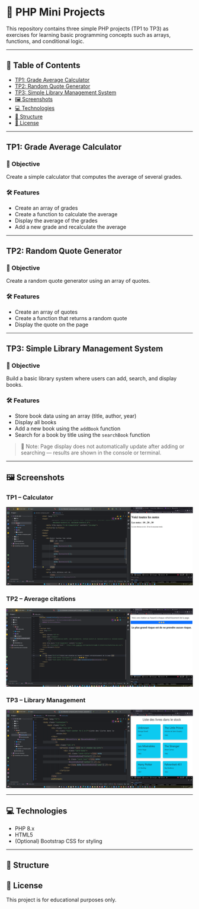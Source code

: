 # 📘 PHP Mini Projects

This repository contains three simple PHP projects (TP1 to TP3) as exercises for learning basic programming concepts such as arrays, functions, and conditional logic.

---

## 📌 Table of Contents

- [TP1: Grade Average Calculator](#tp1-grade-average-calculator)
- [TP2: Random Quote Generator](#tp2-random-quote-generator)
- [TP3: Simple Library Management System](#tp3-simple-library-management-system)
- [🖼️ Screenshots](#️-screenshots)
- [💻 Technologies](#-technologies)
- [📂 Structure](#-structure)
- [📎 License](#-license)

---

## TP1: Grade Average Calculator

### 🎯 Objective
Create a simple calculator that computes the average of several grades.

### 🛠️ Features
- Create an array of grades
- Create a function to calculate the average
- Display the average of the grades
- Add a new grade and recalculate the average

---

## TP2: Random Quote Generator

### 🎯 Objective
Create a random quote generator using an array of quotes.

### 🛠️ Features
- Create an array of quotes
- Create a function that returns a random quote
- Display the quote on the page

---

## TP3: Simple Library Management System

### 🎯 Objective
Build a basic library system where users can add, search, and display books.

### 🛠️ Features
- Store book data using an array (title, author, year)
- Display all books
- Add a new book using the `addBook` function
- Search for a book by title using the `searchBook` function

> 🔸 Note: Page display does not automatically update after adding or searching — results are shown in the console or terminal.

---

## 🖼️ Screenshots

### TP1 – Calculator  
![TP1 Screenshot](files/screenshot-tp1.png)

### TP2 – Average citations  
![TP1 Screenshot](files/screenshot-tp2.png)

### TP3 – Library Management  
![TP3 Screenshot](files/screenshot-tp3.png)

---

## 💻 Technologies

- PHP 8.x
- HTML5
- (Optional) Bootstrap CSS for styling

---

## 📂 Structure


## 📎 License

This project is for educational purposes only.
